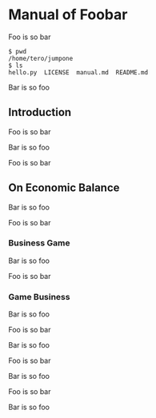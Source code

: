 # Manual of Foobar

Foo is so bar

	$ pwd
	/home/tero/jumpone
	$ ls
	hello.py  LICENSE  manual.md  README.md

Bar is so foo

## Introduction

Foo is so bar

Bar is so foo

Foo is so bar

## On Economic Balance

Bar is so foo

Foo is so bar

### Business Game

Bar is so foo

Foo is so bar

### Game Business

Bar is so foo

Foo is so bar

Bar is so foo

Foo is so bar

Bar is so foo

Foo is so bar

Bar is so foo
